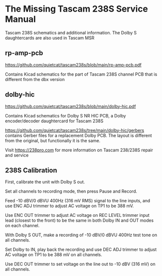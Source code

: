 # The Missing Tascam 238S Service Manual
Tascam 238S schematics and additional information. The Dolby S daughtercards are also used in Tascam MSR

## rp-amp-pcb

https://github.com/quietcat/tascam238s/blob/main/rp-amp-pcb.pdf

Contains Kicad schematics for the part of Tascam 238S channel PCB that is different from the dbx version

## dolby-hic

https://github.com/quietcat/tascam238s/blob/main/dolby-hic.pdf

Contains Kicad schematics for Dolby S NR HIC PCB, a Dolby encoder/decoder daughtercard for Tascam 238S

https://github.com/quietcat/tascam238s/tree/main/dolby-hic/gerbers contains Gerber files for a replacement Dolby PCB. The layout is different from the original, but functionally it is the same.

Visit https://238pro.com for more information on Tascam 238/238S repair and service

## 238S Calibration

First, calibrate the unit with Dolby S out.

Set all channels to recording mode, then press Pause and Record.

Feed -10 dBV/0 dBVU 400Hz (316 mV RMS) signal to the line inputs, and use ENC ADJ trimmer to adjust AC voltage on TP1 to be 388 mV.

Use ENC OUT trimmer to adjust AC voltage on REC LEVEL trimmer input lead (closest to the front) to be the same in both Dolby IN and OUT modes on each channel.

With Dolby S OUT, make a recording of -10 dBV/0 dBVU 400Hz test tone on all channels.

Set Dolby to IN, play back the recording and use DEC ADJ trimmer to adjust AC voltage on TP1 to be 388 mV on all channels.

Use DEC OUT trimmer to set voltage on the line out to -10 dBV (316 mV) on all channels.
